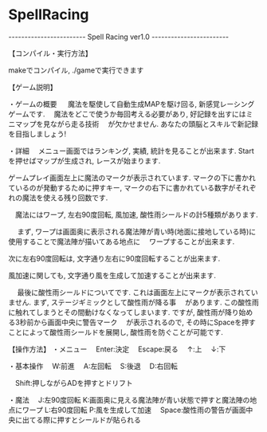 # SpellRacing
*------------------------*
   Spell Racing  ver1.0
*------------------------*


【コンパイル・実行方法】

makeでコンパイル, ./gameで実行できます




【ゲーム説明】

・ゲームの概要
　 魔法を駆使して自動生成MAPを駆け回る, 新感覚レーシングゲームです.
　魔法をどこで使うか毎回考える必要があり, 好記録を出すにはミニマップを見ながら走る技術
　が欠かせません. あなたの頭脳とスキルで新記録を目指しましょう!


・詳細
　メニュー画面ではランキング, 実績, 統計を見ることが出来ます. Startを押せばマップが生成され, レースが始まります.


  ゲームプレイ画面左上に魔法のマークが表示されています. マークの下に書かれているのが発動するために押すキー,
  マークの右下に書かれている数字がそれぞれの魔法を使える残り回数です.


　魔法にはワープ, 左右90度回転, 風加速, 酸性雨シールドの計5種類があります.


　 まず, ワープは画面奥に表示される魔法陣が青い時(地面に接地している時)に使用することで魔法陣が描いてある地点に
　ワープすることが出来ます.


   次に左右90度回転は, 文字通り左右に90度回転することが出来ます.


   風加速に関しても, 文字通り風を生成して加速することが出来ます.


　 最後に酸性雨シールドについてです. これは画面左上にマークが表示されていません. まず, ステージギミックとして酸性雨が降る事
　があります. この酸性雨に触れてしまうとその間動けなくなってしまいます. ですが, 酸性雨が降り始める3秒前から画面中央に警告マーク
　が表示されるので, その時にSpaceを押すことによって酸性雨シールドを展開し, 酸性雨を防ぐことが可能です.




【操作方法】
・メニュー
　Enter:決定
　Escape:戻る
　↑:上
　↓:下



・基本操作
　W:前進
　A:左回転
　S:後退
　D:右回転


　Shift:押しながらADを押すとドリフト


・魔法
　J:左90度回転
  K:画面奥に見える魔法陣が青い状態で押すと魔法陣の地点にワープ
  L:右90度回転
  P:風を生成して加速
　Space:酸性雨の警告が画面中央に出てる際に押すとシールドが貼られる
